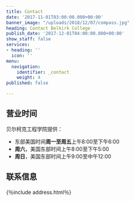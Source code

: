 ```yaml
---
title: Contact
date: '2017-11-01T03:00:00.000+00:00'
banner_image: "/uploads/2018/12/07/compass.jpg"
heading: Contact Belkirk College
publish_date: '2017-12-01T04:00:00.000+00:00'
show_staff: false
services:
- heading: ''
  icon: ''
menu:
  navigation:
    identifier: _contact
    weight: 4
published: false

---
```

## 营业时间

贝尔柯克工程学院提供：

* 东部美国时间**周一至周五**上午8:00至下午6:00
* **周六**，美国东部时间上午8:00至下午5:00
* **周日**，美国东部时间上午9:00至中午12:00

## 联系信息

{％include address.html％}